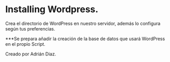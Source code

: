 # Installing Wordpress.


Crea el directorio de WordPress en nuestro servidor, además lo configura según tus preferencias.

***Se prepara añadir la creación de la base de datos que usará WordPress en el propio Script.

Creado por Adrián Diaz.
